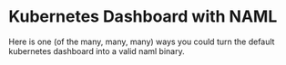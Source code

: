 # Kubernetes Dashboard with NAML

Here is one (of the many, many, many) ways you could turn the default kubernetes dashboard into a valid naml binary.
